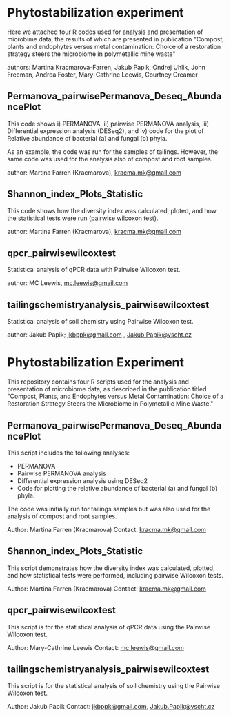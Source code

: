 # Phytostabilization experiment
Here we attached four R codes used for analysis and presentation of microbime data, the results of which are presented in publication "Compost, plants and endophytes versus metal contamination: Choice of a restoration strategy steers the microbiome in polymetallic mine waste"

authors: Martina Kracmarova-Farren, Jakub Papik, Ondrej Uhlik, John Freeman, Andrea Foster, Mary-Cathrine Leewis, Courtney Creamer

## Permanova_pairwisePermanova_Deseq_AbundancePlot
This code shows 
i) PERMANOVA,
ii) pairwise PERMANOVA analysis, 
iii) Differential expression analysis (DESeq2), and 
iv) code for the plot of Relative abundance of bacterial (a) and fungal (b) phyla.

As an example, the code was run for the samples of tailings. However, the same code was used for the analysis also of compost and root samples.

author: Martina Farren (Kracmarova), kracma.mk@gmail.com 

## Shannon_index_Plots_Statistic
This code shows how the diversity index was calculated, ploted, and how the statistical tests were run (pairwise wilcoxon test).

author: Martina Farren (Kracmarova), kracma.mk@gmail.com 

## qpcr_pairwisewilcoxtest
Statistical analysis of qPCR data with Pairwise Wilcoxon test.

author: MC Leewis, mc.leewis@gmail.com 

## tailingschemistryanalysis_pairwisewilcoxtest
Statistical analysis of soil chemistry using Pairwise Wilcoxon test.

author: Jakub Papik; jkbppk@gmail.com , Jakub.Papik@vscht.cz  





# Phytostabilization Experiment

This repository contains four R scripts used for the analysis and presentation of microbiome data, as described in the publication titled "Compost, Plants, and Endophytes versus Metal Contamination: Choice of a Restoration Strategy Steers the Microbiome in Polymetallic Mine Waste."

## Permanova_pairwisePermanova_Deseq_AbundancePlot

This script includes the following analyses:
- PERMANOVA
- Pairwise PERMANOVA analysis
- Differential expression analysis using DESeq2
- Code for plotting the relative abundance of bacterial (a) and fungal (b) phyla.

The code was initially run for tailings samples but was also used for the analysis of compost and root samples.

Author: Martina Farren (Kracmarova)
Contact: kracma.mk@gmail.com 

## Shannon_index_Plots_Statistic

This script demonstrates how the diversity index was calculated, plotted, and how statistical tests were performed, including pairwise Wilcoxon tests.

Author: Martina Farren (Kracmarova)
Contact: kracma.mk@gmail.com 

## qpcr_pairwisewilcoxtest

This script is for the statistical analysis of qPCR data using the Pairwise Wilcoxon test.

Author: Mary-Cathrine Leewis
Contact: mc.leewis@gmail.com 

## tailingschemistryanalysis_pairwisewilcoxtest

This script is for the statistical analysis of soil chemistry using the Pairwise Wilcoxon test.

Author: Jakub Papik
Contact: jkbppk@gmail.com, Jakub.Papik@vscht.cz



